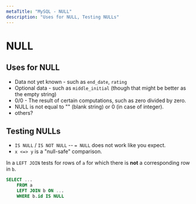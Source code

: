 ```yaml
---
metaTitle: "MySQL - NULL"
description: "Uses for NULL, Testing NULLs"
---
```


# NULL




## Uses for NULL


- Data not yet known - such as `end_date`, `rating`
- Optional data - such as `middle_initial` (though that might be better as the empty string)
- 0/0 - The result of certain computations, such as zero divided by zero.
- NULL is not equal to "" (blank string) or 0 (in case of integer).
- others?



## Testing NULLs


- `IS NULL` / `IS NOT NULL` -- `= NULL` does not work like you expect.
- `x <=> y` is a "null-safe" comparison.

In a `LEFT JOIN` tests for rows of `a` for which there is **not** a corresponding row in `b`.

```sql
SELECT ...
    FROM a
    LEFT JOIN b ON ...
    WHERE b.id IS NULL

```

